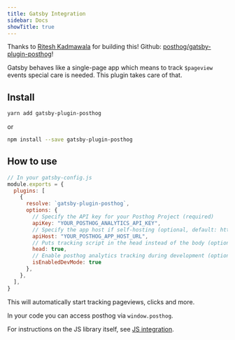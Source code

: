 ```yaml
---
title: Gatsby Integration
sidebar: Docs
showTitle: true
---
```


Thanks to [Ritesh Kadmawala](https://github.com/kgritesh) for building this! Github: [posthog/gatsby-plugin-posthog](https://github.com/posthog/gatsby-plugin-posthog)!

Gatsby behaves like a single-page app which means to track `$pageview` events special care is needed. This plugin takes care of that.

## Install

```bash
yarn add gatsby-plugin-posthog
```

or

```bash
npm install --save gatsby-plugin-posthog
```

## How to use

```js
// In your gatsby-config.js
module.exports = {
  plugins: [
    {
      resolve: `gatsby-plugin-posthog`,
      options: {
        // Specify the API key for your Posthog Project (required)
        apiKey: "YOUR_POSTHOG_ANALYTICS_API_KEY",
        // Specify the app host if self-hosting (optional, default: https://app.posthog.com)
        apiHost: "YOUR_POSTHOG_APP_HOST_URL",
        // Puts tracking script in the head instead of the body (optional, default: true)
        head: true,
        // Enable posthog analytics tracking during development (optional, default: false)
        isEnabledDevMode: true
      },
    },
  ],
}
```

This will automatically start tracking pageviews, clicks and more.


In your code you can access posthog via `window.posthog`.

For instructions on the JS library itself, see [JS integration](/integrations/js-integration).
